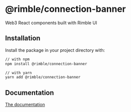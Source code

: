 # @rimble/connection-banner

Web3 React components built with Rimble UI

## Installation

Install the package in your project directory with:

```sh
// with npm
npm install @rimble/connection-banner

// with yarn
yarn add @rimble/connection-banner
```

## Documentation

[The documentation](https://consensys.github.io/rimble-ui/)
